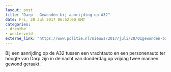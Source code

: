 ```yaml
---
layout: post
title: "Darp - Gewonden bij aanrijding op A32"
date: Fri, 28 Jul 2017 06:52:00 GMT
categories: 
- drenthe 
- westerveld 
externe_link: "https://www.politie.nl/nieuws/2017/juli/28/01gewonden-bij-aanrijding-op-a32.html"
---
```


Bij een aanrijding op de A32 tussen een vrachtauto en een personenauto ter hoogte van Darp zijn in de nacht van donderdag op vrijdag twee mannen gewond geraakt.
